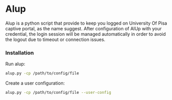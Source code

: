 # Alup

Alup is a python script that provide to keep you logged on University Of Pisa captive portal, as the name suggest.
After configuration of AlUp with your credential, the login session will be managed automatically  in order to avoid the logout due to timeout or connection issues.

### Installation

Run alup:

```sh
alup.py -cp /path/to/config/file

```

Create a user configuration:

```sh
alup.py -cp /path/to/config/file --user-config

```


